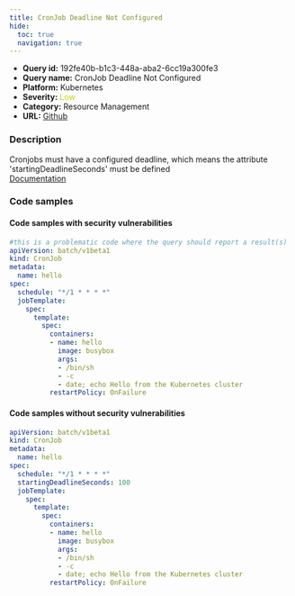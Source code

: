 ```yaml
---
title: CronJob Deadline Not Configured
hide:
  toc: true
  navigation: true
---
```


<style>
  .highlight .hll {
    background-color: #ff171742;
  }
  .md-content {
    max-width: 1100px;
    margin: 0 auto;
  }
</style>

-   **Query id:** 192fe40b-b1c3-448a-aba2-6cc19a300fe3
-   **Query name:** CronJob Deadline Not Configured
-   **Platform:** Kubernetes
-   **Severity:** <span style="color:#CC0">Low</span>
-   **Category:** Resource Management
-   **URL:** [Github](https://github.com/Checkmarx/kics/tree/master/assets/queries/k8s/cronjob_deadline_not_configured)

### Description
Cronjobs must have a configured deadline, which means the attribute 'startingDeadlineSeconds' must be defined<br>
[Documentation](https://kubernetes.io/docs/concepts/workloads/controllers/cron-jobs/)

### Code samples
#### Code samples with security vulnerabilities
```yaml title="Positive test num. 1 - yaml file" hl_lines="6"
#this is a problematic code where the query should report a result(s)
apiVersion: batch/v1beta1
kind: CronJob
metadata:
  name: hello
spec:
  schedule: "*/1 * * * *"
  jobTemplate:
    spec:
      template:
        spec:
          containers:
          - name: hello
            image: busybox
            args:
            - /bin/sh
            - -c
            - date; echo Hello from the Kubernetes cluster
          restartPolicy: OnFailure
```


#### Code samples without security vulnerabilities
```yaml title="Negative test num. 1 - yaml file"
apiVersion: batch/v1beta1
kind: CronJob
metadata:
  name: hello
spec:
  schedule: "*/1 * * * *"
  startingDeadlineSeconds: 100
  jobTemplate:
    spec:
      template:
        spec:
          containers:
          - name: hello
            image: busybox
            args:
            - /bin/sh
            - -c
            - date; echo Hello from the Kubernetes cluster
          restartPolicy: OnFailure

```
